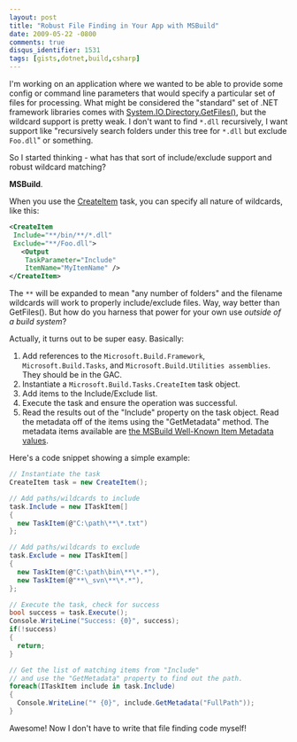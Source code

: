 ```yaml
---
layout: post
title: "Robust File Finding in Your App with MSBuild"
date: 2009-05-22 -0800
comments: true
disqus_identifier: 1531
tags: [gists,dotnet,build,csharp]
---
```

I'm working on an application where we wanted to be able to provide some
config or command line parameters that would specify a particular set of
files for processing. What might be considered the "standard" set of
.NET framework libraries comes with
[System.IO.Directory.GetFiles()](http://msdn.microsoft.com/en-us/library/system.io.directory.getfiles.aspx),
but the wildcard support is pretty weak. I don't want to find `*.dll`
recursively, I want support like "recursively search folders under this
tree for `*.dll` but exclude `Foo.dll`" or something.

So I started thinking - what has that sort of include/exclude support
and robust wildcard matching?

**MSBuild**.

When you use the
[CreateItem](http://msdn.microsoft.com/en-us/library/s2y3e43x.aspx)
task, you can specify all nature of wildcards, like this:

```xml
<CreateItem
 Include="**/bin/**/*.dll"
 Exclude="**/Foo.dll">
   <Output
    TaskParameter="Include"
    ItemName="MyItemName" />
</CreateItem>
```

The `**` will be expanded to mean "any number of folders" and the
filename wildcards will work to properly include/exclude files. Way, way
better than GetFiles(). But how do you harness that power for your own
use *outside of a build system*?

Actually, it turns out to be super easy. Basically:

1. Add references to the `Microsoft.Build.Framework`,
    `Microsoft.Build.Tasks`, and `Microsoft.Build.Utilities assemblies`.
    They should be in the GAC.
2. Instantiate a `Microsoft.Build.Tasks.CreateItem` task object.
3. Add items to the Include/Exclude list.
4. Execute the task and ensure the operation was successful.
5. Read the results out of the "Include" property on the task object.
    Read the metadata off of the items using the "GetMetadata" method.
    The metadata items available are [the MSBuild Well-Known Item
    Metadata
    values](http://msdn.microsoft.com/en-us/library/ms164313.aspx).

Here's a code snippet showing a simple example:

```csharp
// Instantiate the task
CreateItem task = new CreateItem();

// Add paths/wildcards to include
task.Include = new ITaskItem[]
{
  new TaskItem(@"C:\path\**\*.txt")
};

// Add paths/wildcards to exclude
task.Exclude = new ITaskItem[]
{
  new TaskItem(@"C:\path\bin\**\*.*"),
  new TaskItem(@"**\_svn\**\*.*"),
};

// Execute the task, check for success
bool success = task.Execute();
Console.WriteLine("Success: {0}", success);
if(!success)
{
  return;
}

// Get the list of matching items from "Include"
// and use the "GetMetadata" property to find out the path.
foreach(ITaskItem include in task.Include)
{
  Console.WriteLine("* {0}", include.GetMetadata("FullPath"));
}
```

Awesome! Now I don't have to write that file finding code myself!
